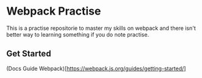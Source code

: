 # Webpack Practise 

This is a practise repositorie to master my skills on webpack and
there isn't better way to learning something if you do note practise.

## Get Started 

(Docs Guide Webpack)[https://webpack.js.org/guides/getting-started/]
